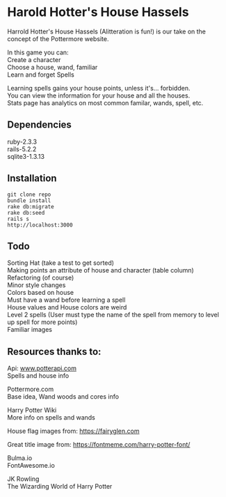 # Harold Hotter's House Hassels
Harrold Hotter's House Hassels (Alitteration is fun!) is our take on the concept of the Pottermore website.  

In this game you can:  
Create a character  
Choose a house, wand, familiar  
Learn and forget Spells  

Learning spells gains your house points, unless it's... forbidden.  
You can view the information for your house and all the houses.  
Stats page has analytics on most common familar, wands, spell, etc.  

## Dependencies
ruby-2.3.3  
rails-5.2.2  
sqlite3-1.3.13  

## Installation
``` 
git clone repo  
bundle install  
rake db:migrate  
rake db:seed  
rails s  
http://localhost:3000
```

## Todo
Sorting Hat (take a test to get sorted)  
Making points an attribute of house and character (table column)  
Refactoring (of course)  
Minor style changes  
Colors based on house  
Must have a wand before learning a spell  
House values and House colors are weird  
Level 2 spells (User must type the name of the spell from memory to level up spell for more points)  
Familiar images  



## Resources thanks to:
Api: www.potterapi.com   
Spells and house info  

Pottermore.com  
Base idea, Wand woods and cores info  

Harry Potter Wiki  
More info on spells and wands  

House flag images from: https://fairyglen.com  

Great title image from: https://fontmeme.com/harry-potter-font/

Bulma.io  
FontAwesome.io  

JK Rowling  
The Wizarding World of Harry Potter  